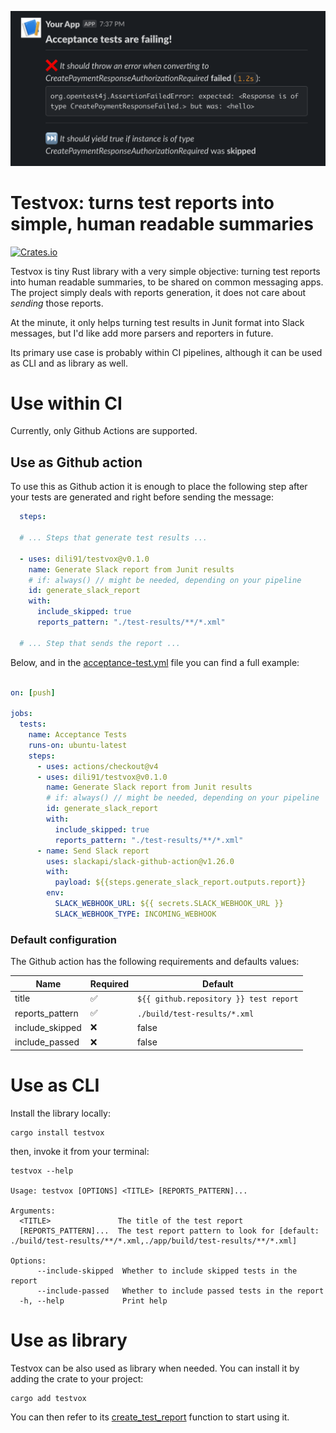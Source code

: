 ![testvox-logo](./images/sample.png)

# Testvox: turns test reports into simple, human readable summaries

[![Crates.io](https://img.shields.io/crates/v/testvox.svg)](https://crates.io/crates/testvox)

Testvox is tiny Rust library with a very simple objective: turning test reports into human readable summaries, to be shared on common messaging apps.
The project simply deals with reports generation, it does not care about *sending* those reports.

At the minute, it only helps turning test results in Junit format into Slack messages, but I'd like add more parsers and reporters in future.

Its primary use case is probably within CI pipelines, although it can be used as CLI and as library as well. 

# Use within CI

Currently, only Github Actions are supported.

## Use as Github action

To use this as Github action it is enough to place the following step after your tests are generated and right before sending the message:
```yaml
  steps:

  # ... Steps that generate test results ...

  - uses: dili91/testvox@v0.1.0
    name: Generate Slack report from Junit results
    # if: always() // might be needed, depending on your pipeline
    id: generate_slack_report
    with:
      include_skipped: true
      reports_pattern: "./test-results/**/*.xml"

  # ... Step that sends the report ...
```

Below, and in the [acceptance-test.yml](./.github/workflows/acceptance_tests.yml) file you can find a full example: 

```yaml

on: [push]

jobs:
  tests:
    name: Acceptance Tests
    runs-on: ubuntu-latest
    steps:
      - uses: actions/checkout@v4
      - uses: dili91/testvox@v0.1.0
        name: Generate Slack report from Junit results
        # if: always() // might be needed, depending on your pipeline
        id: generate_slack_report
        with:
          include_skipped: true
          reports_pattern: "./test-results/**/*.xml"
      - name: Send Slack report
        uses: slackapi/slack-github-action@v1.26.0
        with:
          payload: ${{steps.generate_slack_report.outputs.report}}
        env:
          SLACK_WEBHOOK_URL: ${{ secrets.SLACK_WEBHOOK_URL }}
          SLACK_WEBHOOK_TYPE: INCOMING_WEBHOOK

```

### Default configuration

The Github action has the following requirements and defaults values: 

| Name            | Required           | Default                                |
|-----------------|--------------------|----------------------------------------|
| title           | :white_check_mark: | `${{ github.repository }} test report` |
| reports_pattern | :white_check_mark: | `./build/test-results/*.xml`           |
| include_skipped | :x:                | false                                  |
| include_passed  | :x:                | false                                  |

# Use as CLI

Install the library locally:

```shell
cargo install testvox
```

then, invoke it from your terminal:

```shell
testvox --help

Usage: testvox [OPTIONS] <TITLE> [REPORTS_PATTERN]...

Arguments:
  <TITLE>               The title of the test report
  [REPORTS_PATTERN]...  The test report pattern to look for [default: ./build/test-results/**/*.xml,./app/build/test-results/**/*.xml]

Options:
      --include-skipped  Whether to include skipped tests in the report
      --include-passed   Whether to include passed tests in the report
  -h, --help             Print help
```

# Use as library

Testvox can be also used as library when needed. You can install it by adding the crate to your project: 

```shell
cargo add testvox
```

You can then refer to its [create_test_report](https://docs.rs/testvox/latest/testvox/fn.create_test_report.html) function to start using it.